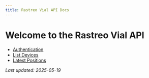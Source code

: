 ```yaml
---
title: Rastreo Vial API Docs
---
```


# Welcome to the Rastreo Vial API

- [Authentication](api-auth.md)
- [List Devices](list-devices.md)
- [Latest Positions](latest-positions.md)

_Last updated: 2025-05-19_
